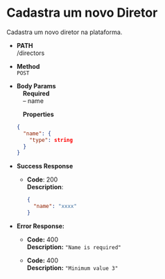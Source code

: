 # Cadastra um novo Diretor

Cadastra um novo diretor na plataforma.

- **PATH** <br />
  /directors

- **Method** <br />
  `POST`

- **Body Params** <br />
  &emsp;**Required** <br />
  &emsp;&ndash; name <br />

  &emsp;**Properties**

  ```json
  {
    "name": {
      "type": string
    }
  }
  ```

- **Success Response**

  - **Code**: 200 <br />
    **Description**:
    ```json
    {
      "name": "xxxx"
    }
    ```

- **Error Response:**

  - **Code:** 400 <br />
    **Description:** `"Name is required"`

  - **Code:** 400 <br />
    **Description:** `"Minimum value 3"`
